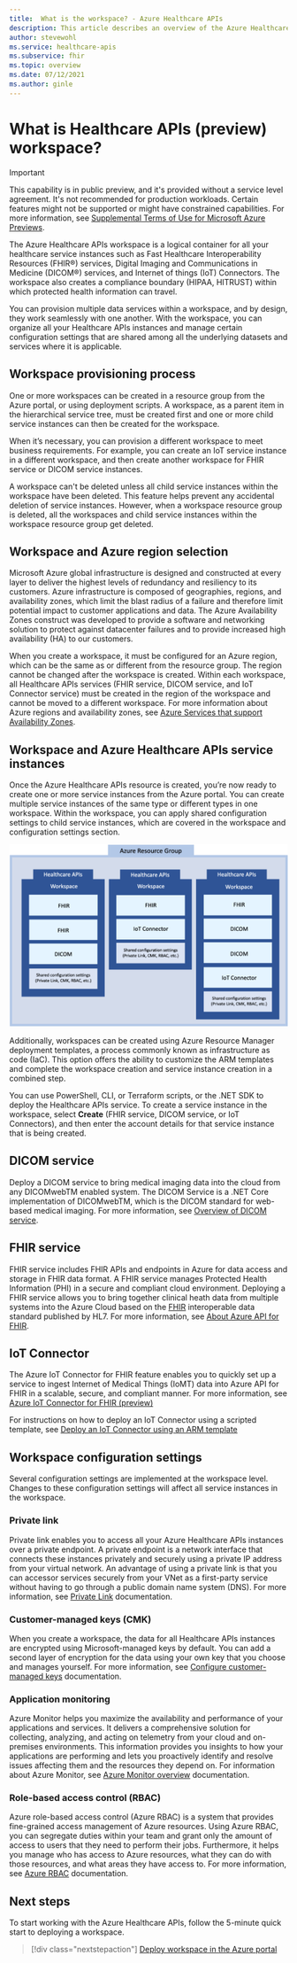 ```yaml
---
title:  What is the workspace? - Azure Healthcare APIs
description: This article describes an overview of the Azure Healthcare APIs workspace.
author: stevewohl
ms.service: healthcare-apis
ms.subservice: fhir
ms.topic: overview
ms.date: 07/12/2021
ms.author: ginle
---
```


# What is Healthcare APIs (preview) workspace?

> [!IMPORTANT]
> This capability is in public preview, and it's provided without a service level agreement. 
> It's not recommended for production workloads. Certain features might not be supported 
> or might have constrained capabilities. For more information, see 
> [Supplemental Terms of Use for Microsoft Azure Previews](https://azure.microsoft.com/support/legal/preview-supplemental-terms/).

The Azure Healthcare APIs workspace is a logical container for all your healthcare service instances such as Fast Healthcare Interoperability Resources (FHIR®) services, Digital Imaging and Communications in Medicine (DICOM®) services, and Internet of things (IoT) Connectors. The workspace also creates a compliance boundary (HIPAA, HITRUST) within which protected health information can travel.

You can provision multiple data services within a workspace, and by design, they work seamlessly with one another. With the workspace, you can organize all your Healthcare APIs instances and manage certain configuration settings that are shared among all the underlying datasets and services where it is applicable.

## Workspace provisioning process
 
One or more workspaces can be created in a resource group from the Azure portal, or using deployment scripts. A workspace, as a parent item in the hierarchical service tree, must be created first and one or more child service instances can then be created for the workspace.   
 
When it’s necessary, you can provision a different workspace to meet business requirements. For example, you can create an IoT service instance in a different workspace, and then create another workspace for FHIR service or DICOM service instances.   

A workspace can't be deleted unless all child service instances within the workspace have been deleted. This feature helps prevent any accidental deletion of service instances. However, when a workspace resource group is deleted, all the workspaces and child service instances within the workspace resource group get deleted. 

## Workspace and Azure region selection 

Microsoft Azure global infrastructure is designed and constructed at every layer to deliver the highest levels of redundancy and resiliency to its customers. Azure infrastructure is composed of geographies, regions, and availability zones, which limit the blast radius of a failure and therefore limit potential impact to customer applications and data. The Azure Availability Zones construct was developed to provide a software and networking solution to protect against datacenter failures and to provide increased high availability (HA) to our customers.
 
When you create a workspace, it must be configured for an Azure region, which can be the same as or different from the resource group. The region cannot be changed after the workspace is created. Within each workspace, all Healthcare APIs services (FHIR service, DICOM service, and IoT Connector service) must be created in the region of the workspace and cannot be moved to a different workspace. For more information about Azure regions and availability zones, see [Azure Services that support Availability Zones](../availability-zones/az-region.md).

## Workspace and Azure Healthcare APIs service instances 

Once the Azure Healthcare APIs resource is created, you’re now ready to create one or more service instances from the Azure portal. You can create multiple service instances of the same type or different types in one workspace. Within the workspace, you can apply shared configuration settings to child service instances, which are covered in the workspace and configuration settings section.

[ ![Azure Resource Group](media/azure-resource-group.png) ](media/azure-resource-group.png#lightbox)

Additionally, workspaces can be created using Azure Resource Manager deployment templates, a process commonly known as infrastructure as code (IaC). This option offers the ability to customize the ARM templates and complete the workspace creation and service instance creation in a combined step. 

You can use PowerShell, CLI, or Terraform scripts, or the .NET SDK to deploy the Healthcare APIs service. To create a service instance in the workspace, select **Create** (FHIR service, DICOM service, or IoT Connectors), and then enter the account details for that service instance that is being created.

## DICOM service

Deploy a DICOM service to bring medical imaging data into the cloud from any DICOMwebTM enabled system. The DICOM Service is a .NET Core implementation of DICOMwebTM, which is the DICOM standard for web-based medical imaging. For more information, see [Overview of DICOM service](dicom/dicom-services-overview.md).

## FHIR service

FHIR service includes FHIR APIs and endpoints in Azure for data access and storage in FHIR data 
format. A FHIR service manages Protected Health Information (PHI) in a secure and compliant cloud 
environment. Deploying a FHIR service allows you to bring together clinical heath data from multiple 
systems into the Azure Cloud based on the [FHIR](https://www.hl7.org/fhir/index.html) interoperable data standard published by HL7. For more information, see [About Azure API for FHIR](../healthcare-apis/fhir/overview.md).

## IoT Connector

The Azure IoT Connector for FHIR feature enables you to quickly set up a service to ingest Internet of 
Medical Things (IoMT) data into Azure API for FHIR in a scalable, secure, and compliant manner. For 
more information, see [Azure IoT Connector for FHIR (preview)](https://docs.microsoft.com/azure/healthcare-apis/fhir/overview#azure-iot-connector-for-fhir-preview)

For instructions on how to deploy an IoT Connector using a scripted template, see [Deploy an IoT Connector using an ARM template](data-transformation/./iot-fhir-arm-template-quickstart.md)

 
## Workspace configuration settings

Several configuration settings are implemented at the workspace level. Changes to these configuration 
settings will affect all service instances in the workspace. 

### Private link

Private link enables you to access all your Azure Healthcare APIs instances over a private endpoint. A 
private endpoint is a network interface that connects these instances privately and securely using a 
private IP address from your virtual network. An advantage of using a private link is that you can accessor services securely from your VNet as a first-party service without having to go through a public domain name system (DNS). For more information, see [Private Link](https://docs.microsoft.com/azure/private-link/index.yml) documentation.

### Customer-managed keys (CMK)

When you create a workspace, the data for all Healthcare APIs instances are encrypted using Microsoft-managed keys by default. You can add a second layer of encryption for the data using your own key that you choose and manages yourself. For more information, see [Configure customer-managed keys](../healthcare-apis/fhir/customer-managed-key.md) documentation.


### Application monitoring
Azure Monitor helps you maximize the availability and performance of your applications and services. It delivers a comprehensive solution for collecting, analyzing, and acting on telemetry from your cloud and on-premises environments. This information provides you insights to how your applications are performing and lets you proactively identify and resolve issues affecting them and the resources they depend on. For information about Azure Monitor, see [Azure Monitor overview](https://docs.microsoft.com/azure/azure-monitor/) documentation.


### Role-based access control (RBAC)

Azure role-based access control (Azure RBAC) is a system that provides fine-grained access management 
of Azure resources. Using Azure RBAC, you can segregate duties within your team and grant only the 
amount of access to users that they need to perform their jobs. Furthermore, it helps you manage who 
has access to Azure resources, what they can do with those resources, and what areas they have access 
to. For more information, see [Azure RBAC](https://docs.microsoft.com/azure/role-based-access-control/) documentation.

## Next steps

To start working with the Azure Healthcare APIs, follow the 5-minute quick start to deploying a workspace.

>[!div class="nextstepaction"]
>[Deploy workspace in the Azure portal](healthcare-apis-quickstart.md)




